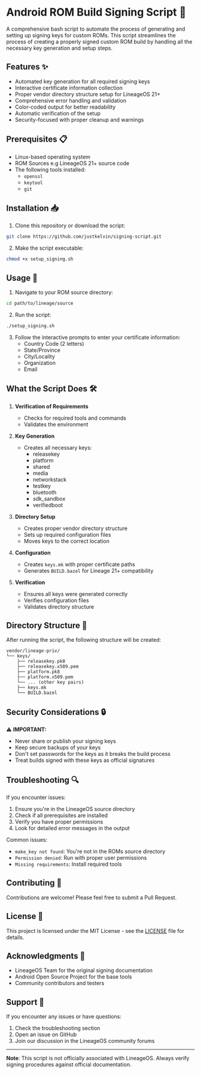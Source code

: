 # Android ROM Build Signing Script 🔐

A comprehensive bash script to automate the process of generating and setting up signing keys for custom ROMs. This script streamlines the process of creating a properly signed custom ROM build by handling all the necessary key generation and setup steps.

## Features ✨

- Automated key generation for all required signing keys
- Interactive certificate information collection
- Proper vendor directory structure setup for LineageOS 21+
- Comprehensive error handling and validation
- Color-coded output for better readability
- Automatic verification of the setup
- Security-focused with proper cleanup and warnings

## Prerequisites 📋

- Linux-based operating system
- ROM Sources e.g LineageOS 21+ source code
- The following tools installed:
  - `openssl`
  - `keytool`
  - `git`

## Installation 📥

1. Clone this repository or download the script:
```bash
git clone https://github.com/justkelvin/signing-script.git
```

2. Make the script executable:
```bash
chmod +x setup_signing.sh
```

## Usage 🚀

1. Navigate to your ROM source directory:
```bash
cd path/to/lineage/source
```

2. Run the script:
```bash
./setup_signing.sh
```

3. Follow the interactive prompts to enter your certificate information:
   - Country Code (2 letters)
   - State/Province
   - City/Locality
   - Organization
   - Email

## What the Script Does 🛠️

1. **Verification of Requirements**
   - Checks for required tools and commands
   - Validates the environment

2. **Key Generation**
   - Creates all necessary keys:
     - releasekey
     - platform
     - shared
     - media
     - networkstack
     - testkey
     - bluetooth
     - sdk_sandbox
     - verifiedboot

3. **Directory Setup**
   - Creates proper vendor directory structure
   - Sets up required configuration files
   - Moves keys to the correct location

4. **Configuration**
   - Creates `keys.mk` with proper certificate paths
   - Generates `BUILD.bazel` for Lineage 21+ compatibility

5. **Verification**
   - Ensures all keys were generated correctly
   - Verifies configuration files
   - Validates directory structure

## Directory Structure 📁

After running the script, the following structure will be created:
```
vendor/lineage-priv/
└── keys/
    ├── releasekey.pk8
    ├── releasekey.x509.pem
    ├── platform.pk8
    ├── platform.x509.pem
    └── ... (other key pairs)
    ├── keys.mk
    └── BUILD.bazel
```

## Security Considerations 🔒

⚠️ **IMPORTANT:**
- Never share or publish your signing keys
- Keep secure backups of your keys
- Don't set passwords for the keys as it breaks the build process
- Treat builds signed with these keys as official signatures

## Troubleshooting 🔍

If you encounter issues:

1. Ensure you're in the LineageOS source directory
2. Check if all prerequisites are installed
3. Verify you have proper permissions
4. Look for detailed error messages in the output

Common issues:
- `make_key not found`: You're not in the ROMs source directory
- `Permission denied`: Run with proper user permissions
- `Missing requirements`: Install required tools

## Contributing 🤝

Contributions are welcome! Please feel free to submit a Pull Request.

## License 📄

This project is licensed under the MIT License - see the [LICENSE](LICENSE) file for details.

## Acknowledgments 👏

- LineageOS Team for the original signing documentation
- Android Open Source Project for the base tools
- Community contributors and testers

## Support 💬

If you encounter any issues or have questions:
1. Check the troubleshooting section
2. Open an issue on GitHub
3. Join our discussion in the LineageOS community forums

---

**Note**: This script is not officially associated with LineageOS. Always verify signing procedures against official documentation.
